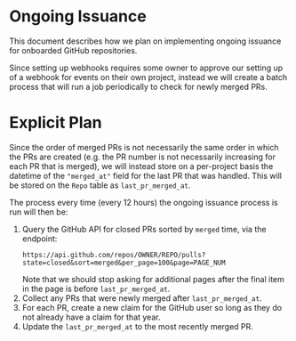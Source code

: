 # Ongoing Issuance

This document describes how we plan on implementing ongoing issuance for onboarded GitHub repositories.

Since setting up webhooks requires some owner to approve our setting up of a webhook for events on their
own project, instead we will create a batch process that will run a job periodically to check for newly
merged PRs.

# Explicit Plan

Since the order of merged PRs is not necessarily the same order in which the PRs are created (e.g. the
PR number is not necessarily increasing for each PR that is merged), we will instead store on a per-project
basis the datetime of the `"merged_at"` field for the last PR that was handled. This will be stored on the
`Repo` table as `last_pr_merged_at`.

The process every time (every 12 hours) the ongoing issuance process is run will then be:

1. Query the GitHub API for closed PRs sorted by `merged` time, via the endpoint:
   ```
   https://api.github.com/repos/OWNER/REPO/pulls?state=closed&sort=merged&per_page=100&page=PAGE_NUM
   ```
   Note that we should stop asking for additional pages after the final item in the page is before
   `last_pr_merged_at`.
2. Collect any PRs that were newly merged after `last_pr_merged_at`.
3. For each PR, create a new claim for the GitHub user so long as they do not already have a claim for that
   year.
4. Update the `last_pr_merged_at` to the most recently merged PR.
